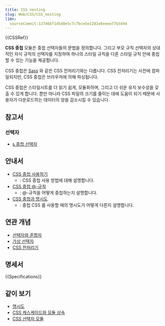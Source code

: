 ```yaml
---
title: CSS nesting
slug: Web/CSS/CSS_nesting
l10n:
  sourceCommit:13746bf1d5d8e5c7c7bce5e1281e6eeee77b3d44
---
```


{{CSSRef}}

**CSS 중첩** 모듈은 중첩 선택자들의 문법을 정의합니다. 그리고 부모 규칙 선택자의 상대적인 자식 규칙의 선택자를 지정하여 하나의 스타일 규칙을 다른 스타일 규칙 안에 중첩할 수 있는 기능을 제공합니다.

CSS 중첩은 [Sass](https://sass-lang.com/) 와 같은 CSS 전처리기와는 다릅니다. CSS 전처리기는 사전에 컴파일되지만, CSS 중첩은 브라우저에 의해 파싱됩니다.

CSS 중첩은 스타일시트를 더 읽기 쉽게, 모듈화하며, 그리고 더 쉬운 유지 보수성을 갖출 수 있게 합니다. 뿐만 아니라 CSS 파일의 크기를 줄이는 데에 도움이 되기 때문에 사용자가 다운로드하는 데이터의 양을 감소시킬 수 있습니다.

## 참고서

### 선택자

- [`&` 중첩 선택자](/ko/docs/Web/CSS/Nesting_selector)

## 안내서

- [CSS 중첩 사용하기](/ko/docs/Web/CSS/CSS_nesting/Using_CSS_nesting)
  - : CSS 중첩 사용 방법에 대해 설명합니다.
- [CSS 중첩 @-규칙](/ko/docs/Web/CSS/CSS_nesting/Nesting_at-rules)
  - : @-규칙을 어떻게 중첩하는지 설명합니다.
- [CSS 중첩과 명시도](/ko/docs/Web/CSS/CSS_nesting/Nesting_and_specificity)
  - : 중첩 CSS 를 사용할 때의 명시도가 어떻게 다른지 설명합니다.

## 연관 개념

- [선택자와 혼합자](/ko/docs/Web/CSS/CSS_selectors/Selectors_and_combinators)
- [가상 선택자](/ko/docs/Web/CSS/Pseudo-classes)
- [CSS 전처리기](/ko/docs/Glossary/CSS_preprocessor)

## 명세서

{{Specifications}}

## 같이 보기

- [명시도](/ko/docs/Web/CSS/Specificity)
- [CSS 캐스케이드와 모듈 상속](/ko/docs/Web/CSS/CSS_cascade)
- [CSS 선택자 모듈](/ko/docs/Web/CSS/CSS_selectors)

